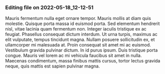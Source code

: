 

### Editing file on 2022-05-18_12-12-51

Mauris fermentum nulla eget ornare tempor. Mauris mollis at diam quis molestie. Quisque porta massa id euismod porta. Sed elementum hendrerit nisl, vitae lacinia quam fermentum non. Integer iaculis tristique ex ac feugiat. Phasellus consequat dictum interdum. Ut urna turpis, maximus ac elit vulputate, tempus tincidunt magna. Nullam posuere sollicitudin ex, et ullamcorper mi malesuada at. Proin consequat sit amet mi ac euismod. Vestibulum gravida pulvinar dictum. In id purus ipsum. Duis tristique porta congue. Mauris vel lorem ac mi vehicula faucibus sit amet in nulla. Maecenas condimentum, massa finibus mattis cursus, tortor lectus gravida neque, quis mattis est sapien pulvinar magna.


